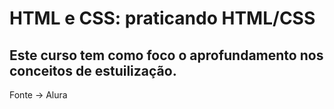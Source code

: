 # HTML e CSS: praticando HTML/CSS

## Este curso tem como foco o aprofundamento nos conceitos de estuilização.

Fonte → Alura
